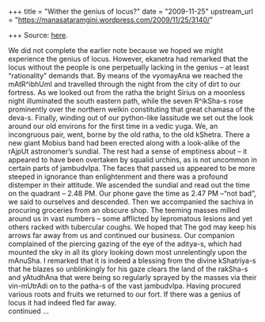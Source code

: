 +++
title = "Wither the genius of locus?"
date = "2009-11-25"
upstream_url = "https://manasataramgini.wordpress.com/2009/11/25/3140/"

+++
Source: [here](https://manasataramgini.wordpress.com/2009/11/25/3140/).

We did not complete the earlier note because we hoped we might
experience the genius of locus. However, ekanetra had remarked that the
locus without the people is one perpetually lacking in the genius – at
least “rationality” demands that. By means of the vyomayAna we reached
the mAtR^ibhUmI and travelled through the night from the city of dirt to
our fortress. As we looked out from the ratha the bright Sirius on a
moonless night illuminated the south eastern path, while the seven
R^ikSha-s rose prominently over the northern welkin constituting that
great chamasa of the deva-s. Finally, winding out of our python-like
lassitude we set out the look around our old environs for the first time
in a vedic yuga. We, an incongruous pair, went, borne by the old ratha,
to the old kShetra. There a new giant Mobius band had been erected along
with a look-alike of the rAjpUt astronomer’s sundial. The rest had a
sense of emptiness about – it appeared to have been overtaken by squalid
urchins, as is not uncommon in certain parts of jambudvIpa. The faces
that passed us appeared to be more steeped in ignorance than
enlightenment and there was a profound distemper in their attitude. We
ascended the sundial and read out the time on the quadrant – 2.48 PM.
Our phone gave the time as 2.47 PM –“not bad”, we said to ourselves and
descended. Then we accompanied the sachiva in procuring groceries from
an obscure shop. The teeming masses milled around us in vast numbers –
some afflicted by lepromatous lesions and yet others racked with
tubercular coughs. We hoped that The god may keep his arrows far away
from us and continued our business. Our companion complained of the
piercing gazing of the eye of the aditya-s, which had mounted the sky in
all its glory looking down most unrelentingly upon the mAnuSha. I
remarked that it is indeed a blessing from the divine kShatriya-s that
he blazes so unblinkingly for his gaze clears the land of the rakSha-s
and yAtudhAna that were being so regularly sprayed by the masses via
their vin-mUtrAdi on to the patha-s of the vast jambudvIpa. Having
procured various roots and fruits we returned to our fort. If there was
a genius of locus it had indeed fled far away.  
continued …


